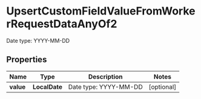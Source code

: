 

# UpsertCustomFieldValueFromWorkerRequestDataAnyOf2

Date type: YYYY-MM-DD

## Properties

| Name | Type | Description | Notes |
|------------ | ------------- | ------------- | -------------|
|**value** | **LocalDate** | Date type: YYYY-MM-DD |  [optional] |



